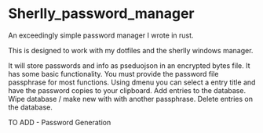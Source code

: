# Sherlly_password_manager
An exceedingly simple password manager I wrote in rust.

This is designed to work with my dotfiles and the sherlly windows manager.

It will store passwords and info as pseduojson in an encrypted bytes file.
It has some basic functionality.
You must provide the password file passphrase for most functions.
Using dmenu you can select a entry title and have the password copies to your clipboard.
Add entries to the database.
Wipe database / make new with with another passphrase.
Delete entries on the database.


TO ADD -
Password Generation
